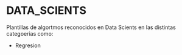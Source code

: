# DATA_SCIENTS
Plantillas de algortmos reconocidos en Data Scients en las distintas categoerias como:
* Regresion
